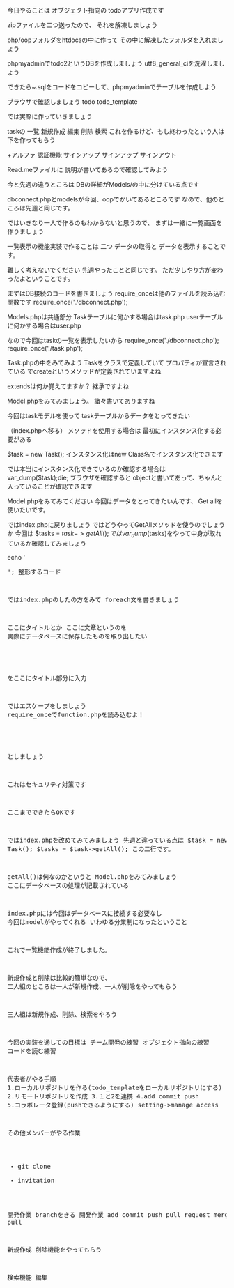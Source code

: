 今日やることは
オブジェクト指向の todoアプリ作成です

zipファイルを二つ送ったので、
それを解凍しましょう

php/oopフォルダをhtdocsの中に作って
その中に解凍したフォルダを入れましょう

phpmyadminでtodo2というDBを作成しましょう
 utf8_general_ciを洗濯しましょう

 できたら~.sqlをコードをコピーして、phpmyadminでテーブルを作成しよう

 ブラウザで確認しましょう
 todo
 todo_template


 では実際に作っていきましょう

 taskの
 一覧
 新規作成
 編集
 削除
 検索
 これを作るけど、もし終わったという人は
 下を作ってもらう


 +アルファ
 認証機能
 サインアップ
 サインアップ
 サインアウト

Read.meファイルに
説明が書いてあるので確認してみよう

今と先週の違うところは
DBの詳細がModels/の中に分けている点です

dbconnect.phpとmodelsが今回、oopでかいてあるところです
なので、他のところは先週と同じです。

ではいきなり一人で作るのもわからないと思うので、
まずは一緒に一覧画面を作りましょう

一覧表示の機能実装で作ることは
二つ
データの取得と
データを表示することです。

難しく考えないでください
先週やったことと同じです。
ただ少しやり方が変わったよということです。


まずはDB接続のコードを書きましょう
require_onceは他のファイルを読み込む関数です
require_once('./dbconnect.php');

Models.phpは共通部分
Taskテーブルに何かする場合はtask.php
userテーブルに何かする場合はuser.php

なので今回はtaskの一覧を表示したいから
require_once('./dbconnect.php');
require_once('./task.php');

Task.phpの中をみてみよう
Taskをクラスで定義していて
プロパティが宣言されている
でcreateというメソッドが定義されていますよね

extendsは何か覚えてますか？
継承ですよね

Model.phpをみてみましょう。
諸々書いてありますね

今回はtaskモデルを使って
taskテーブルからデータをとってきたい

（index.phpへ移る）
メソッドを使用する場合は
最初にインスタンス化する必要がある

$task = new Task();   インスタンス化はnew Class名でインスタンス化できます

では本当にインスタンス化できているのか確認する場合は
var_dump($task);die;
ブラウザを確認すると
objectと書いてあって、ちゃんと入っていることが確認できます

Model.phpをみてみてください
今回はデータをとってきたいんです、
Get allを使いたいです。

ではindex.phpに戻りましょう
ではどうやってGetAllメソッドを使うのでしょうか
今回は
$tasks = $task->getAll();
ではvar_dump($tasks)をやって中身が取れているか確認してみましょう

echo '<pre>';
整形するコード

ではindex.phpのしたの方をみて
foreach文を書きましょう

ここにタイトルとか
ここに文章というのを
実際にデータベースに保存したものを取り出したい

<?= $tasks['title']; ?>
をここにタイトル部分に入力

ではエスケープをしましょう
require_onceでfunction.phpを読み込むよ！
<?= h($tasks['title']); ?>
としましょう

これはセキュリティ対策です

ここまでできたらOKです

ではindex.phpを改めてみてみましょう
先週と違っている点は
$task = new Task();
$tasks = $task->getAll();
この二行です。

getAll()は何なのかというと
Model.phpをみてみましょう
ここにデータベースの処理が記載されている

index.phpには今回はデータベースに接続する必要なし
今回はmodelがやってくれる
いわゆる分業制になったということ

これで一覧機能作成が終了しました。

新規作成と削除は比較的簡単なので、
二人組のところは一人が新規作成、一人が削除をやってもらう

三人組は新規作成、削除、検索をやろう

今回の実装を通しての目標は
チーム開発の練習
オブジェクト指向の練習
コードを読む練習


代表者がやる手順
1.ローカルリポジトリを作る(todo_templateをローカルリポジトリにする)
2.リモートリポジトリを作成
3.１と2を連携
4.add commit push
5.コラボレータ登録(pushできるようにする)
  setting->manage access

その他メンバーがやる作業
- git clone
- invitation

開発作業
branchをきる
開発作業
add commit
push
pull request
merge
pull 

新規作成
削除機能をやってもらう

検索機能
編集

